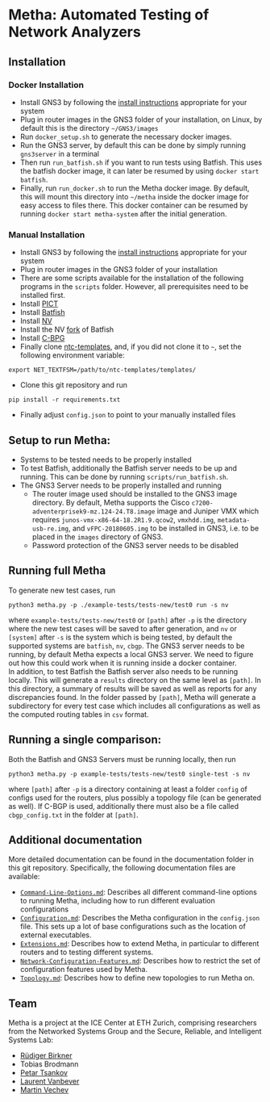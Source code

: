 # Metha: Automated Testing of Network Analyzers
## Installation

### Docker Installation

* Install GNS3 by following the [install instructions](https://docs.gns3.com/docs/getting-started/installation/linux) appropriate for your system
* Plug in router images in the GNS3 folder of your installation, on Linux, by default this is the directory ```~/GNS3/images```
* Run ```docker_setup.sh``` to generate the necessary docker images.
* Run the GNS3 server, by default this can be done by simply running ```gns3server``` in a terminal
* Then run ```run_batfish.sh``` if you want to run tests using Batfish. This uses the batfish docker image, it can later be resumed by using ```docker start batfish```.
* Finally, run ```run_docker.sh``` to run the Metha docker image. By default, this will mount this directory into ```~/metha``` inside the docker image for easy access to files there. This docker container can be resumed by running ```docker start metha-system``` after the initial generation.


### Manual Installation

* Install GNS3 by following the [install instructions](https://docs.gns3.com/docs/getting-started/installation/linux) appropriate for your system
* Plug in router images in the GNS3 folder of your installation
* There are some scripts available for the installation of the following programs in the ```scripts``` folder. However, all prerequisites need to be installed first.
* Install [PICT](https://github.com/microsoft/pict)
* Install [Batfish](https://github.com/batfish/batfish)
* Install [NV](https://github.com/NetworkVerification/nv)
* Install the NV [fork](https://github.com/NetworkVerification/batfish) of Batfish
* Install [C-BPG](http://c-bgp.sourceforge.net/downloads.php)
* Finally clone [ntc-templates](https://github.com/networktocode/ntc-templates), and, if you did not clone it to ```~```, set the following environment variable: 
```
export NET_TEXTFSM=/path/to/ntc-templates/templates/
```
* Clone this git repository and run 
```
pip install -r requirements.txt
```
* Finally adjust ```config.json``` to point to your manually installed files

## Setup to run Metha:
* Systems to be tested needs to be properly installed
* To test Batfish, additionally the Batfish server needs to be up and running. This can be done by running ```scripts/run_batfish.sh```.
* The GNS3 Server needs to be properly installed and running
  * The router image used should be installed to the GNS3 image directory. By default, Metha supports the Cisco ```c7200-adventerprisek9-mz.124-24.T8.image``` image and Juniper VMX which requires ```junos-vmx-x86-64-18.2R1.9.qcow2```, ```vmxhdd.img```, ```metadata-usb-re.img```, and ```vFPC-20180605.img``` to be installed in GNS3, i.e. to be placed in the ```images``` directory of GNS3.
  * Password protection of the GNS3 server needs to be disabled

## Running full Metha
To generate new test cases, run
```
python3 metha.py -p ./example-tests/tests-new/test0 run -s nv
```
where ```example-tests/tests-new/test0``` or ```[path]``` after ```-p``` is the directory where the new test cases will be saved to after generation, and ```nv``` or ```[system]``` after ```-s``` is the system which is being tested, by default the supported systems are ```batfish```, ```nv```, ```cbgp```.
The GNS3 server needs to be running, by default Metha expects a local GNS3 server. We need to figure out how this could work when it is running inside a docker container.  
In addition, to test Batfish the Batfish server also needs to be running locally. This will generate a ```results``` directory on the same level as ```[path]```. In this directory, a summary of results will be saved as well as reports for any discrepancies found. In the folder passed by ```[path]```, Metha will generate a subdirectory for every test case which includes all configurations as well as the computed routing tables in ```csv``` format.

## Running a single comparison: 
Both the Batfish and GNS3 Servers must be running locally, then run
```
python3 metha.py -p example-tests/tests-new/test0 single-test -s nv
```
where ```[path]``` after ```-p``` is a directory containing at least a folder ```config``` of configs used for the routers, plus possibly a topology file (can be generated as well). If C-BGP is used, additionally there must also be a file called ```cbgp_config.txt``` in the folder at ```[path]```.

## Additional documentation

More detailed documentation can be found in the documentation folder in this git repository.
Specifically, the following documentation files are available:

* [```Command-Line-Options.md```](./documentation/Command-Line-Options.md): Describes all different command-line options to running Metha, including how to run different evaluation configurations
* [```Configuration.md```](./documentation/Configuration.md): Describes the Metha configuration in the ```config.json``` file. This sets up a lot of base configurations such as the location of external executables.
* [```Extensions.md```](./documentation/Extensions.md): Describes how to extend Metha, in particular to different routers and to testing different systems.
* [```Network-Configuration-Features.md```](./documentation/Network-Configuration-Features.md): Describes how to restrict the set of configuration features used by Metha.
* [```Topology.md```](./documentation/Topology.md): Describes how to define new topologies to run Metha on.

## Team

Metha is a project at the ICE Center at ETH Zurich, comprising researchers from the Networked Systems Group and the Secure, Reliable, and Intelligent Systems Lab:

* [Rüdiger Birkner](https://nsg.ee.ethz.ch/people/ruediger-birkner/)
* Tobias Brodmann
* [Petar Tsankov](https://www.sri.inf.ethz.ch/people/petar)
* [Laurent Vanbever](https://nsg.ee.ethz.ch/people/laurent-vanbever/)
* [Martin Vechev](https://www.sri.inf.ethz.ch/people/martin)
